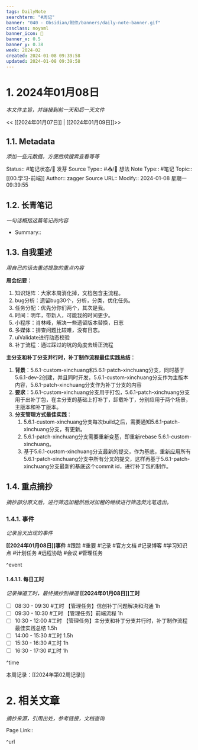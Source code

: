 ```yaml
---
tags: DailyNote
searchterm: "#周记"
banner: "040 - Obsidian/附件/banners/daily-note-banner.gif"
cssclass: noyaml
banner_icon: 💌
banner_x: 0.5
banner_y: 0.38
week: 2024-02
created: 2024-01-08 09:39:58
updated: 2024-01-08 09:39:58
---
```


# 1. 2024年01月08日

_本文件主旨，并链接到前一天和后一天文件_

<< [[2024年01月07日]] | [[2024年01月09日]]>>

## 1.1. Metadata

_添加一些元数据，方便后续搜索查看等等_

Status:: #笔记状态/🌱 发芽
Source Type:: #📥/💭 想法 
Note Type:: #笔记
Topic:: [[00.学习-前端]]
Author:: zagger
Source URL::
Modify:: 2024-01-08 星期一 09:39:55

## 1.2. 长青笔记

_一句话概括这篇笔记的内容_

- Summary::

## 1.3. 自我重述

_用自己的话去重述提取的重点内容_

**周会纪要**：
1. 知识矩阵：大家本周消化掉，文档包含主流程。
2. bug分析：遗留bug30个，分析，分类，优化任务。
3. 任务分配：优先分你们两个，其次是我。
4. 时间：明年，带新人，可能我的时间更少。
5. 小程序：肖林峰，解决一些遗留版本替换，日志
6. 多媒体：排查问题比较难，没有日志。
7. uiValidate进行动态校验
8. 补丁流程：通过踩过的坑的角度去矫正流程

**主分支和补丁分支并行时，补丁制作流程最佳实践总结**：
1. **背景**：5.6.1-custom-xinchuang和5.6.1-patch-xinchuang分支，同时基于5.6.1-dev-2创建，并且同时开发，5.6.1-custom-xinchuang分支作为主版本内容，5.6.1-patch-xinchuang分支作为补丁分支的内容
2. **要求**：5.6.1-custom-xinchuang分支用于打包，5.6.1-patch-xinchuang分支用于出补丁包，在主分支的基础上打补丁，卸载补丁，分别应用于两个场景，主版本和补丁版本。
3. **分支管理方式最佳实践**：
	1. 5.6.1-custom-xinchuang分支每次build之后，需要通知5.6.1-patch-xinchuang分支，有更新。
	2. 5.6.1-patch-xinchuang分支需要重新变基，即重新rebase 5.6.1-custom-xinchuang。
	3. 基于5.6.1-custom-xinchuang分支最新的提交，作为基底，重新应用所有5.6.1-patch-xinchuang分支中所有分叉的提交，这样再基于5.6.1-patch-xinchuang分支最新的基底这个commit id，进行补丁包的制作。
## 1.4. 重点摘抄

_摘抄部分原文后，进行筛选加粗然后对加粗的继续进行筛选荧光笔选出。_

### 1.4.1. 事件

_记录当天出现的事件_

**[[2024年01月08日]]事件** 
#跟踪 #重要 #记录 #官方文档 #记录博客 #学习知识点 #计划任务 #远程协助 #会议 #管理任务

^event

#### 1.4.1.1. 每日工时

_记录禅道工时，最终摘抄到禅道_
**[[2024年01月08日]]工时**
- [ ] 08:30 - 09:30 #工时 【管理任务】信创补丁问题解决和沟通 1h
- [ ] 09:30 - 10:30 #工时 【管理任务】前端流程 1h
- [ ] 10:30 - 12:00 #工时 【管理任务】主分支和补丁分支并行时，补丁制作流程最佳实践总结 1.5h
- [ ] 14:00 - 15:30 #工时  1.5h
- [ ] 15:30 - 16:30 #工时  1h
- [ ] 16:30 - 17:30 #工时  1h

^time

本周记录：[[2024年第02周记录]]

# 2. 相关文章

_摘抄来源，引用出处，参考链接，文档查询_

Page Link::

^url
